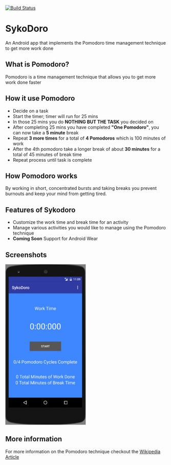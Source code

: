[![Build Status](https://travis-ci.org/SykoTheKiD/SykoDoro.svg?branch=master)](https://travis-ci.org/SykoTheKiD/SykoDoro)

# SykoDoro
An Android app that implements the Pomodoro time management technique to get more work done

## What is Pomodoro?
Pomodoro is a time management technique that allows you to get more work done faster

## How it use Pomodoro
  * Decide on a task
  * Start the timer; timer will run for 25 mins
  * In those 25 mins you do **NOTHING BUT THE TASK** you decided on
  * After completing 25 mins you have completed **"One Pomodoro"**, you can now take a **5 minute** break
  * Repeat **3 more times** for a total of **4 Pomodoros** which is 100 minutes of work
  * After the 4th pomodoro take a longer break of about **30 minutes** for a total of 45 minutes of break time
  * Repeat process until task is complete
  
## How Pomodoro works

By working in short, concentrated bursts and taking breaks you prevent burnouts and keep your mind from getting tired.

## Features of Sykodoro
  * Customize the work time and break time for an activity
  * Manage various activities you would like to manage using the Pomodoro technique
  * **Coming Soon** Support for Android Wear 


## Screenshots

<img src="https://raw.githubusercontent.com/SykoTheKiD/SykoDoro/master/project_images/app_screen.jpg" height="500" />

## More information

For more information on the Pomodoro technique checkout the [Wikipedia Article](https://en.wikipedia.org/wiki/Pomodoro_Technique)
